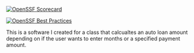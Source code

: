 [![OpenSSF Scorecard](htt‌ps://api.securityscorecards.dev/projects/github.com/DrakeAW/Auto-Loan-Calc/badge)](htt‌ps://securityscorecards.dev/viewer/?uri=github.com/DrakeAW/Auto-Loan-Calc)

[![OpenSSF Best Practices](https://www.bestpractices.dev/projects/8595/badge)](https://www.bestpractices.dev/projects/8595)

This is a software I created for a class that calcualtes an auto loan amount depending on if the user wants to enter months or a specified payment amount.
